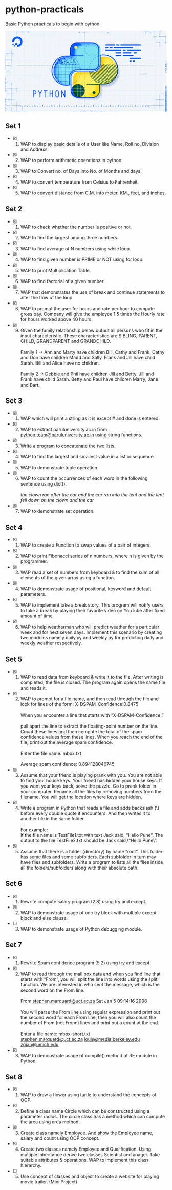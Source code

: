 # python-practicals
Basic Python practicals to begin with python.

![banner](python.png)

## Set 1
- [x] 1. WAP to display basic details of a User like Name, Roll no, Division and Address.

- [x] 2. WAP to perform arithmetic operations in python.

- [x] 3. WAP to Convert no. of Days into No. of Months and days.

- [x] 4. WAP to convert temperature from Celsius to Fahrenheit.

- [x] 5. WAP to convert distance from C.M. into meter, KM., feet, and inches.

## Set 2
- [x] 1. WAP to check whether the number is positive or not.

- [x] 2. WAP to find the largest among three numbers.

- [x] 3. WAP to find average of N numbers using while loop.

- [x] 4. WAP to find given number is PRIME or NOT using for loop.
- [x] 5. WAP to print Multiplication Table.

- [x] 6. WAP to find factorial of a given number.

- [x] 7. WAP that demonstrates the use of break and continue statements to alter the flow of the loop.

- [x] 8. WAP to prompt the user for hours and rate per hour to compute gross pay. Company will give the employee 1.5 times the Hourly rate for hours worked above 40 hours.

- [x] 9. Given the family relationship below output all persons who fit in the input characteristic. These characteristics are SIBLING, PARENT, CHILD, GRANDPARENT and GRANDCHILD. 
<br><br>Family 1 -> Ann and Marty have children Bill, Cathy and Frank. Cathy and Don have children Madd and Sally. Frank and Jill have child Sarah. Bill and Alice have no children.
<br><br>Family 2 -> Debbie and Phil have children Jill and Betty. Jill and Frank have child Sarah. Betty and Paul have children Marry, Jane and Bart.

## Set 3
- [x] 1. WAP which will print a string as it is except # and done is entered.

- [x] 2. WAP to extract paruluniversity.ac.in from python.team@paruluniversity.ac.in using string functions.

- [x] 3. Write a program to concatenate the two lists.

- [x] 4. WAP to find the largest and smallest value in a list or sequence.

- [x] 5. WAP to demonstrate tuple operation.

- [x] 6. WAP to count the occurrences of each word in the following sentence using dict().
<br><br> <i>the clown ran after the car
and the car ran into the tent
and the tent fell down on the
clown and the car</i>
- [x] 7. WAP to demonstrate set operation.

## Set 4
- [x] 1. WAP to create a Function to swap values of a pair of integers.

- [x] 2. WAP to print Fibonacci series of n numbers, where n is given by the programmer.

- [x] 3. WAP read a set of numbers from keyboard & to find the sum of all elements of the given array using a function.

- [x] 4. WAP to demonstrate usage of positional, keyword and default parameters.

- [x] 5. WAP to implement take a break story. This program will notify users to take a break by playing their favorite video on YouTube after fixed amount of time.

- [x] 6. WAP to help weatherman
who will predict weather for a particular week and for next seven days. Implement this scenario by creating two modules namely daily.py and weekly.py for predicting daily and weekly weather respectively.

## Set 5
- [x] 1. WAP to read data from keyboard & write it to the file. After writing is completed, the file is closed. The program again opens the same file and reads it.
- [x] 2. WAP to prompt for a file name, and then read through the file and look for lines of
the form: X-DSPAM-Confidence:0.8475
<br><br>When you encounter a line that starts with “X-DSPAM-Confidence:” 
<br><br>pull apart the line to extract the floating-point number on the line. Count these lines and then compute the total of the spam confidence values from these lines. When you reach the end of the file, print out the average spam confidence.
<br><br>
Enter the file name: mbox.txt
<br><br>
Average spam confidence: 0.894128046745

- [x] 3. Assume that your friend is playing prank with you. You are not able to find your house keys. Your friend has hidden your house keys. If you want your keys back, solve the puzzle. Go to prank folder in your computer. Rename all the files by removing numbers from the filename. You will get the location where keys are hidden.

- [x] 4. Write a program in Python that reads a file and adds backslash (\\) before every double quote it encounters. And then writes it to another file in the same folder.
<br><br>
For example:
<br>If the file name is TestFile1.txt with text Jack said, “Hello Pune”. The output to the file TestFile2.txt should be Jack said,\“Hello Pune\”.

- [x] 5. Assume that there is a folder (directory) by name “root”. This folder has some files and some subfolders. Each subfolder in turn may have files and subfolders. Write a program to lists all the files inside all the folders/subfolders along with their absolute path.

## Set 6
 - [x] 1. Rewrite compute salary program (2.8) using try and except.
 - [x] 2. WAP to demonstrate usage of one try block with multiple except block and else clause.
 - [ ] 3. WAP to demonstrate usage of Python debugging module.

 ## Set 7
 - [x] 1. Rewrite Spam confidence program (5.2) using try and except.
 - [x] 2. WAP to read through the mail box data and when you find line that starts with “From”, you will split the line into words using the split function. We are
interested in who sent the message, which is the
second word on the From line.
<br><br>From stephen.marquard@uct.ac.za Sat Jan 5 09:14:16 2008
<br><br>You will parse the From line using regular
expression and print out the second word for each From
line, then you will also count the number of From
(not From:) lines and print out a count at the end.
<br><br>Enter a file name: mbox-short.txt
<br>stephen.marquard@uct.ac.za louis@media.berkeley.edu zqian@umich.edu
 - [x] 3. WAP to demonstrate usage of compile() method of RE module in Python.

 ## Set 8
- [x] 1. WAP to draw a flower using turtle to understand the concepts of OOP.

- [x] 2. Define a class name Circle which can be constructed using a parameter radius. The circle class has a method which can compute the area using area method.

- [x] 3. Create class namely Employee. And show the Employee name, salary and count using OOP concept.

- [x] 4. Create two classes namely Employee and Qualification. Using multiple inheritance derive two classes Scientist and anager. Take suitable attributes & operations. WAP to implement this class hierarchy.

- [ ] 5. Use concept of classes and object to create a website for playing movie trailer. (Mini Project)